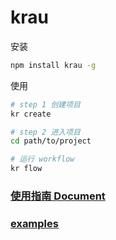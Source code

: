 # krau

安装
```bash
npm install krau -g
```

使用
```bash
# step 1 创建项目
kr create

# step 2 进入项目
cd path/to/project

# 运行 workflow
kr flow
```

### [使用指南 Document](https://kr.gitbook.io/project/)

### [examples](https://github.com/dnxbf321/krau/tree/master/example)
